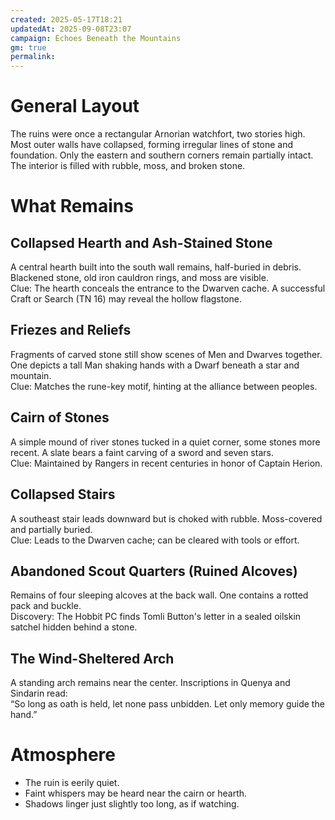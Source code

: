 ```yaml
---
created: 2025-05-17T18:21
updatedAt: 2025-09-08T23:07
campaign: Echoes Beneath the Mountains
gm: true
permalink:
---
```

  

# General Layout

The ruins were once a rectangular Arnorian watchfort, two stories high. Most outer walls have collapsed, forming irregular lines of stone and foundation. Only the eastern and southern corners remain partially intact. The interior is filled with rubble, moss, and broken stone.

# What Remains

## Collapsed Hearth and Ash-Stained Stone

A central hearth built into the south wall remains, half-buried in debris. Blackened stone, old iron cauldron rings, and moss are visible.  
Clue: The hearth conceals the entrance to the Dwarven cache. A successful Craft or Search (TN 16) may reveal the hollow flagstone.

## Friezes and Reliefs

Fragments of carved stone still show scenes of Men and Dwarves together. One depicts a tall Man shaking hands with a Dwarf beneath a star and mountain.  
Clue: Matches the rune-key motif, hinting at the alliance between peoples.

## Cairn of Stones

A simple mound of river stones tucked in a quiet corner, some stones more recent. A slate bears a faint carving of a sword and seven stars.  
Clue: Maintained by Rangers in recent centuries in honor of Captain Herion.

## Collapsed Stairs

A southeast stair leads downward but is choked with rubble. Moss-covered and partially buried.  
Clue: Leads to the Dwarven cache; can be cleared with tools or effort.

## Abandoned Scout Quarters (Ruined Alcoves)

Remains of four sleeping alcoves at the back wall. One contains a rotted pack and buckle.  
Discovery: The Hobbit PC finds Tomli Button's letter in a sealed oilskin satchel hidden behind a stone.

## The Wind-Sheltered Arch

A standing arch remains near the center. Inscriptions in Quenya and Sindarin read:  
“So long as oath is held, let none pass unbidden. Let only memory guide the hand.”

# Atmosphere

- The ruin is eerily quiet.  
- Faint whispers may be heard near the cairn or hearth.  
- Shadows linger just slightly too long, as if watching.
